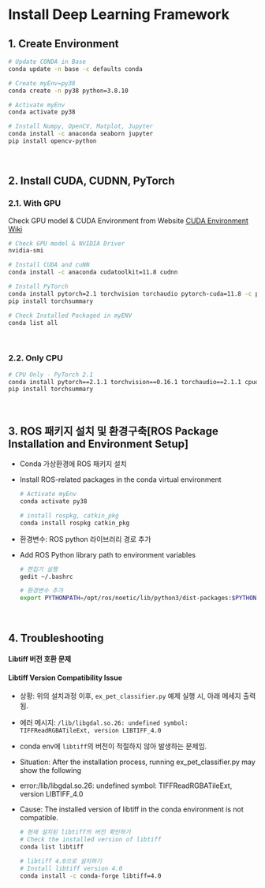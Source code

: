 # Install Deep Learning Framework

## 1. Create Environment

```bash
# Update CONDA in Base
conda update -n base -c defaults conda

# Create myEnv=py38
conda create -n py38 python=3.8.10

# Activate myEnv
conda activate py38

# Install Numpy, OpenCV, Matplot, Jupyter
conda install -c anaconda seaborn jupyter
pip install opencv-python
```


&nbsp;
## 2. Install CUDA, CUDNN, PyTorch

### 2.1. With GPU

Check GPU model & CUDA Environment from Website
[CUDA Environment Wiki](https://en.wikipedia.org/wiki/CUDA)

```bash
# Check GPU model & NVIDIA Driver
nvidia-smi

# Install CUDA and cuNN
conda install -c anaconda cudatoolkit=11.8 cudnn 

# Install PyTorch
conda install pytorch=2.1 torchvision torchaudio pytorch-cuda=11.8 -c pytorch -c nvidia
pip install torchsummary

# Check Installed Packaged in myENV
conda list all
```


&nbsp;
### 2.2. Only CPU

```bash
# CPU Only - PyTorch 2.1
conda install pytorch==2.1.1 torchvision==0.16.1 torchaudio==2.1.1 cpuonly -c pytorch
pip install torchsummary
```


&nbsp;
## 3. ROS 패키지 설치 및 환경구축[ROS Package Installation and Environment Setup]

- Conda 가상환경에 ROS 패키지 설치
- Install ROS-related packages in the conda virtual environment
  
  ```bash
  # Activate myEnv
  conda activate py38
  
  # install rospkg, catkin_pkg
  conda install rospkg catkin_pkg
  ```

- 환경변수: ROS python 라이브러리 경로 추가
- Add ROS Python library path to environment variables

  ```bash
  # 편집기 실행
  gedit ~/.bashrc
  
  # 환경변수 추가
  export PYTHONPATH=/opt/ros/noetic/lib/python3/dist-packages:$PYTHONPATH
  ```


&nbsp;
## 4. Troubleshooting 

#### Libtiff 버전 호환 문제
#### Libtiff Version Compatibility Issue

- 상황: 위의 설치과정 이후, `ex_pet_classifier.py` 예제 실행 시, 아래 메세지 출력됨.

- 에러 메시지: `/lib/libgdal.so.26: undefined symbol: TIFFReadRGBATileExt, version LIBTIFF_4.0`

- conda env에 `libtiff`의 버전이 적절하지 않아 발생하는 문제임.

- Situation: After the installation process, running ex_pet_classifier.py may show the following
  
- error:/lib/libgdal.so.26: undefined symbol: TIFFReadRGBATileExt, version LIBTIFF_4.0
  
- Cause: The installed version of libtiff in the conda environment is not compatible.

  ```bash
  # 현재 설치된 libtiff의 버전 확인하기
  # Check the installed version of libtiff
  conda list libtiff
  
  # libtiff 4.0으로 설치하기
  # Install libtiff version 4.0
  conda install -c conda-forge libtiff=4.0
  ```


## 

